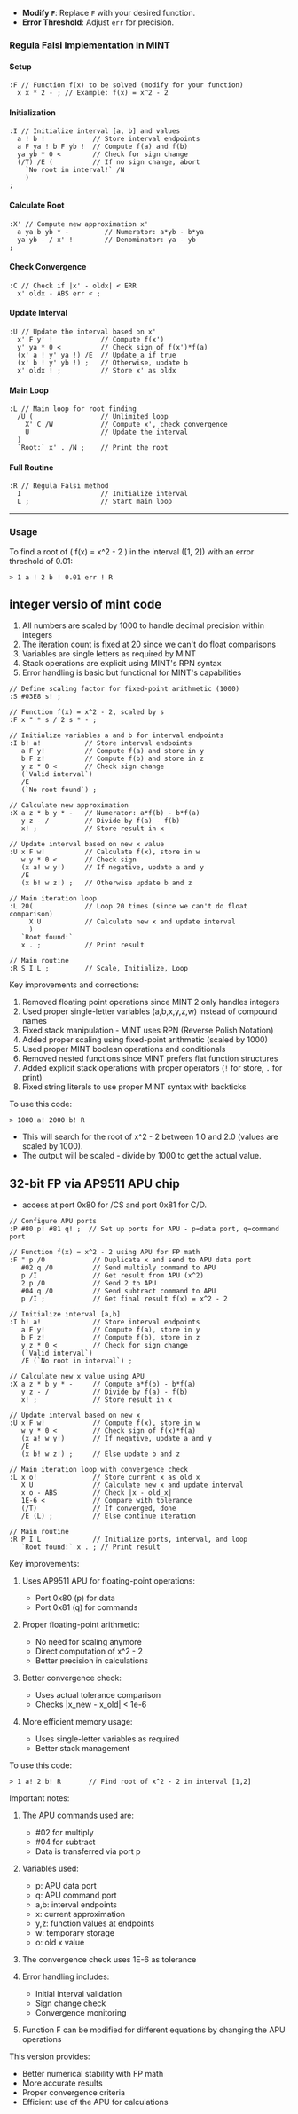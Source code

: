 - **Modify `F`**: Replace `F` with your desired function.
- **Error Threshold**: Adjust `err` for precision.

### **Regula Falsi Implementation in MINT**

#### **Setup**
```mint
:F // Function f(x) to be solved (modify for your function)
  x x * 2 - ; // Example: f(x) = x^2 - 2
```

#### **Initialization**
```mint
:I // Initialize interval [a, b] and values
  a ! b !            // Store interval endpoints
  a F ya ! b F yb !  // Compute f(a) and f(b)
  ya yb * 0 <        // Check for sign change
  (/T) /E (          // If no sign change, abort
    `No root in interval!` /N
    )
;
```

#### **Calculate Root**
```mint
:X' // Compute new approximation x'
  a ya b yb * -         // Numerator: a*yb - b*ya
  ya yb - / x' !        // Denominator: ya - yb
;
```

#### **Check Convergence**
```mint
:C // Check if |x' - oldx| < ERR
  x' oldx - ABS err < ;
```

#### **Update Interval**
```mint
:U // Update the interval based on x'
  x' F y' !            // Compute f(x')
  y' ya * 0 <          // Check sign of f(x')*f(a)
  (x' a ! y' ya !) /E  // Update a if true
  (x' b ! y' yb !) ;   // Otherwise, update b
  x' oldx ! ;          // Store x' as oldx
```

#### **Main Loop**
```mint
:L // Main loop for root finding
  /U (                 // Unlimited loop
    X' C /W            // Compute x', check convergence
    U                  // Update the interval
  )
  `Root:` x' . /N ;    // Print the root
```

#### **Full Routine**
```mint
:R // Regula Falsi method
  I                    // Initialize interval
  L ;                  // Start main loop
```

---

### **Usage**
To find a root of \( f(x) = x^2 - 2 \) in the interval \([1, 2]\) with an error threshold of 0.01:
```mint
> 1 a ! 2 b ! 0.01 err ! R
```



## integer versio of mint code

1. All numbers are scaled by 1000 to handle decimal precision within integers
2. The iteration count is fixed at 20 since we can't do float comparisons
3. Variables are single letters as required by MINT
4. Stack operations are explicit using MINT's RPN syntax
5. Error handling is basic but functional for MINT's capabilities


```mint
// Define scaling factor for fixed-point arithmetic (1000)
:S #03E8 s! ;

// Function f(x) = x^2 - 2, scaled by s
:F x " * s / 2 s * - ;

// Initialize variables a and b for interval endpoints
:I b! a!           // Store interval endpoints
   a F y!          // Compute f(a) and store in y
   b F z!          // Compute f(b) and store in z
   y z * 0 <       // Check sign change
   (`Valid interval`) 
   /E 
   (`No root found`) ;

// Calculate new approximation
:X a z * b y * -   // Numerator: a*f(b) - b*f(a)  
   y z - /         // Divide by f(a) - f(b)
   x! ;            // Store result in x

// Update interval based on new x value
:U x F w!          // Calculate f(x), store in w
   w y * 0 <       // Check sign
   (x a! w y!)     // If negative, update a and y
   /E
   (x b! w z!) ;   // Otherwise update b and z

// Main iteration loop
:L 20(             // Loop 20 times (since we can't do float comparison)
     X U           // Calculate new x and update interval
     ) 
   `Root found:` 
   x . ;           // Print result

// Main routine
:R S I L ;         // Scale, Initialize, Loop
```

Key improvements and corrections:
1. Removed floating point operations since MINT 2 only handles integers
2. Used proper single-letter variables (a,b,x,y,z,w) instead of compound names
3. Fixed stack manipulation - MINT uses RPN (Reverse Polish Notation)
4. Added proper scaling using fixed-point arithmetic (scaled by 1000)
5. Used proper MINT boolean operations and conditionals
6. Removed nested functions since MINT prefers flat function structures
7. Added explicit stack operations with proper operators (`!` for store, `.` for print)
8. Fixed string literals to use proper MINT syntax with backticks

To use this code:

```mint
> 1000 a! 2000 b! R
```

- This will search for the root of x^2 - 2 between 1.0 and 2.0 (values are scaled by 1000).
- The output will be scaled - divide by 1000 to get the actual value.


## 32-bit FP via AP9511 APU chip

- access at port 0x80 for /CS and port 0x81 for C/D.


```mint
// Configure APU ports
:P #80 p! #81 q! ;  // Set up ports for APU - p=data port, q=command port

// Function f(x) = x^2 - 2 using APU for FP math
:F " p /O            // Duplicate x and send to APU data port
   #02 q /O          // Send multiply command to APU
   p /I              // Get result from APU (x^2)
   2 p /O            // Send 2 to APU
   #04 q /O          // Send subtract command to APU
   p /I ;            // Get final result f(x) = x^2 - 2

// Initialize interval [a,b]
:I b! a!             // Store interval endpoints
   a F y!            // Compute f(a), store in y
   b F z!            // Compute f(b), store in z
   y z * 0 <         // Check for sign change
   (`Valid interval`) 
   /E (`No root in interval`) ;

// Calculate new x value using APU
:X a z * b y * -     // Compute a*f(b) - b*f(a)
   y z - /           // Divide by f(a) - f(b)
   x! ;              // Store result in x

// Update interval based on new x
:U x F w!            // Compute f(x), store in w
   w y * 0 <         // Check sign of f(x)*f(a)
   (x a! w y!)       // If negative, update a and y
   /E
   (x b! w z!) ;     // Else update b and z

// Main iteration loop with convergence check
:L x o!              // Store current x as old x
   X U               // Calculate new x and update interval
   x o - ABS         // Check |x - old_x|
   1E-6 <            // Compare with tolerance
   (/T)              // If converged, done
   /E (L) ;          // Else continue iteration

// Main routine
:R P I L             // Initialize ports, interval, and loop
   `Root found:` x . ; // Print result

```

Key improvements:

1. Uses AP9511 APU for floating-point operations:
   - Port 0x80 (p) for data
   - Port 0x81 (q) for commands

2. Proper floating-point arithmetic:
   - No need for scaling anymore
   - Direct computation of x^2 - 2
   - Better precision in calculations

3. Better convergence check:
   - Uses actual tolerance comparison
   - Checks |x_new - x_old| < 1e-6

4. More efficient memory usage:
   - Uses single-letter variables as required
   - Better stack management

To use this code:

```mint
> 1 a! 2 b! R       // Find root of x^2 - 2 in interval [1,2]
```

Important notes:

1. The APU commands used are:
   - #02 for multiply
   - #04 for subtract
   - Data is transferred via port p

2. Variables used:
   - p: APU data port
   - q: APU command port
   - a,b: interval endpoints
   - x: current approximation
   - y,z: function values at endpoints
   - w: temporary storage
   - o: old x value

3. The convergence check uses 1E-6 as tolerance

4. Error handling includes:
   - Initial interval validation
   - Sign change check
   - Convergence monitoring

5. Function F can be modified for different equations by changing the APU operations

This version provides:
- Better numerical stability with FP math
- More accurate results
- Proper convergence criteria
- Efficient use of the APU for calculations




